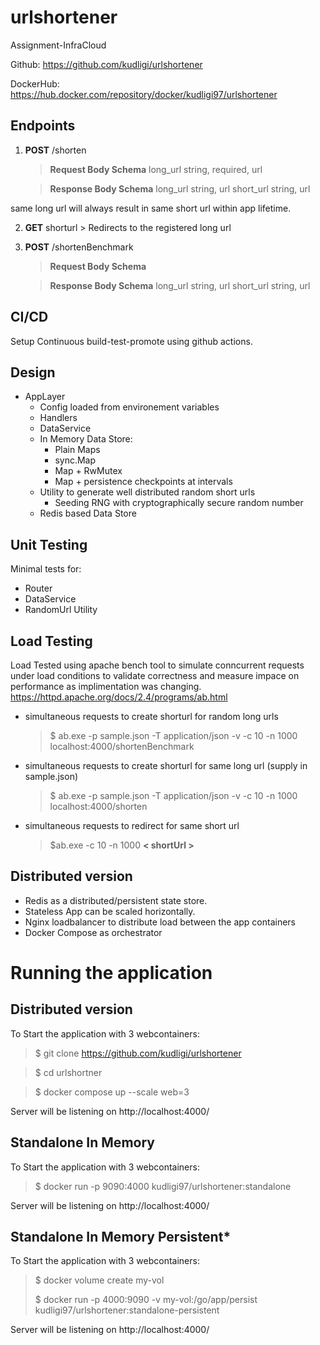 # urlshortener

Assignment-InfraCloud

Github: https://github.com/kudligi/urlshortener

DockerHub: https://hub.docker.com/repository/docker/kudligi97/urlshortener

## Endpoints

 1. **POST** /shorten
    > **Request Body Schema**
    > long_url  string, required, url

    > **Response Body Schema**
    > long_url  string, url
    >short_url string, url

same long url will always result in same short url within app lifetime.  

  2. **GET** shorturl
    > Redirects to the registered long url

 3. **POST** /shortenBenchmark
    > **Request Body Schema**

    > **Response Body Schema**
    > long_url  string, url
    >short_url string, url


## CI/CD

Setup Continuous build-test-promote using github actions.


## Design

 - AppLayer
	 - Config loaded from environement variables
	 - Handlers
	 - DataService
	 - In Memory Data Store:
		 - Plain Maps
		 - sync.Map
		 - Map + RwMutex
		 - Map + persistence checkpoints at intervals
	- Utility to generate well distributed random short urls
		- Seeding RNG with cryptographically secure random number
	- Redis based Data Store  


## Unit Testing
Minimal tests for:

 - Router
 - DataService
 - RandomUrl Utility

## Load Testing
Load Tested using apache bench tool to simulate conncurrent requests under load conditions to validate correctness and measure impace on performance as implimentation was changing.
https://httpd.apache.org/docs/2.4/programs/ab.html

- simultaneous requests to create shorturl for random long urls
	> $ ab.exe -p sample.json  -T application/json -v -c 10 -n 1000 localhost:4000/shortenBenchmark
- simultaneous requests to create shorturl for same long url (supply in sample.json)
	> $ ab.exe -p sample.json  -T application/json -v -c 10 -n 1000 localhost:4000/shorten
- simultaneous requests to redirect for same short url
	> $ab.exe -c 10 -n 1000 **< shortUrl >**

## Distributed version

- Redis as a distributed/persistent state store.
- Stateless App can be scaled horizontally.
- Nginx loadbalancer to distribute load between the app containers
- Docker Compose as orchestrator

# Running the application



## Distributed version
To Start the application with 3 webcontainers:
> $ git clone https://github.com/kudligi/urlshortener

> $ cd urlshortner

> $ docker compose up --scale web=3

Server will be listening on http://localhost:4000/

## Standalone In Memory
To Start the application with 3 webcontainers:

> $ docker run -p 9090:4000 kudligi97/urlshortener:standalone

Server will be listening on http://localhost:4000/


## Standalone In Memory Persistent*
To Start the application with 3 webcontainers:

> $ docker volume create my-vol
>
> $ docker run -p 4000:9090 -v my-vol:/go/app/persist kudligi97/urlshortener:standalone-persistent

Server will be listening on http://localhost:4000/
